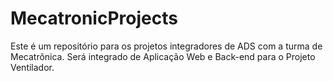 # MecatronicProjects
Este é um repositório para os projetos integradores de ADS com a turma de Mecatrônica. Será integrado de Aplicação Web e Back-end para o Projeto Ventilador.
